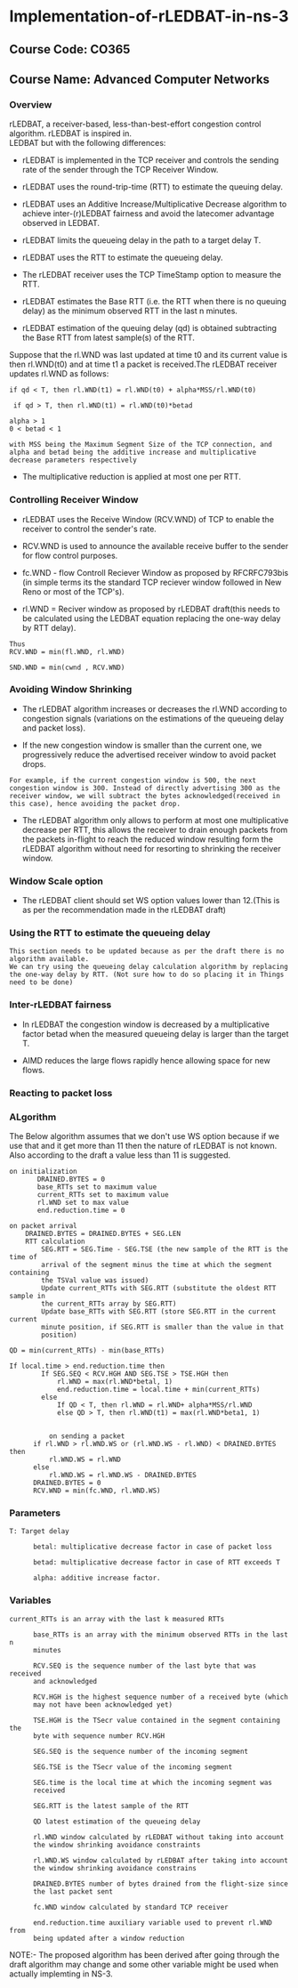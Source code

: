 # Implementation-of-rLEDBAT-in-ns-3

## Course Code: CO365 
## Course Name: Advanced Computer Networks

### Overview

rLEDBAT, a receiver-based, less-than-best-effort congestion control algorithm. rLEDBAT is inspired in.<br/>
LEDBAT but with the following differences:
* rLEDBAT is implemented in the TCP receiver and controls the sending rate of the sender through the TCP Receiver Window.
* rLEDBAT uses the round-trip-time (RTT) to estimate the queuing delay.
* rLEDBAT uses an Additive Increase/Multiplicative Decrease algorithm to achieve inter-(r)LEDBAT fairness and avoid the     latecomer advantage observed in LEDBAT.
 
 * rLEDBAT limits the queueing delay in the path to a target delay T.
 * rLEDBAT uses the RTT to estimate the queueing delay.  
 * The rLEDBAT receiver uses the TCP TimeStamp option to measure the RTT.
 * rLEDBAT estimates the Base RTT (i.e. the RTT when there is no queuing delay) as the minimum observed RTT in the last n minutes. 
* rLEDBAT estimation of the queuing delay (qd) is obtained subtracting the Base RTT from latest sample(s) of the RTT.

Suppose that the rl.WND was last updated at time t0 and its current value is then rl.WND(t0) and at time t1 a packet is received.The rLEDBAT receiver updates rl.WND as follows:
```
if qd < T, then rl.WND(t1) = rl.WND(t0) + alpha*MSS/rl.WND(t0)

 if qd > T, then rl.WND(t1) = rl.WND(t0)*betad

alpha > 1 
0 < betad < 1

with MSS being the Maximum Segment Size of the TCP connection, and alpha and betad being the additive increase and multiplicative decrease parameters respectively

```
* The multiplicative reduction is applied at most one per RTT.

### Controlling Receiver Window

* rLEDBAT uses the Receive Window (RCV.WND) of TCP to enable the receiver to control the sender's rate.

* RCV.WND is used to announce the available receive buffer to the sender for flow control purposes.

* fc.WND - flow Controll Reciever Window as proposed by RFCRFC793bis (in simple terms its the standard TCP reciever window followed in New Reno or most of the TCP's).

* rl.WND = Reciver window as proposed by rLEDBAT draft(this needs to be calculated using the LEDBAT equation replacing the one-way delay by RTT delay).
```
Thus
RCV.WND = min(fl.WND, rl.WND)
```
```
SND.WND = min(cwnd , RCV.WND)
```

### Avoiding Window Shrinking
 * The rLEDBAT algorithm increases or decreases the rl.WND according to congestion signals
 (variations on the estimations of the queueing delay and packet loss).
 
 * If the new congestion window is smaller than the current one, we progressively reduce the advertised receiver window to avoid packet drops.
 ```
 For example, if the current congestion window is 500, the next congestion window is 300. Instead of directly advertising 300 as the receiver window, we will subtract the bytes acknowledged(received in this case), hence avoiding the packet drop.
 ```
 
 * The rLEDBAT algorithm only allows to perform at most one multiplicative
   decrease per RTT, this allows the receiver to drain enough packets
   from the packets in-flight to reach the reduced window resulting form
   the rLEDBAT algorithm without need for resorting to shrinking the
   receiver window.
   
### Window Scale option
   
 * The rLEDBAT client should set WS option values lower than 12.(This is as per the recommendation made in the rLEDBAT draft)
 
### Using the RTT to estimate the queueing delay

```
This section needs to be updated because as per the draft there is no algorithm available.
We can try using the queueing delay calculation algorithm by replacing the one-way delay by RTT. (Not sure how to do so placing it in Things need to be done)
```

### Inter-rLEDBAT fairness

* In rLEDBAT the congestion window is decreased by a multiplicative factor betad when the measured queueing delay is larger than the target T.

* AIMD reduces the large flows rapidly hence allowing space for new flows.

### Reacting to packet loss

### ALgorithm
The  Below algorithm assumes that we don't use WS option because if we use that and it get more than 11 then the nature of rLEDBAT is not known.
Also according to the draft a value less than 11 is suggested.

```
on initialization
       DRAINED.BYTES = 0
       base_RTTs set to maximum value
       current_RTTs set to maximum value
       rl.WND set to max value
       end.reduction.time = 0
```
```
on packet arrival
    DRAINED.BYTES = DRAINED.BYTES + SEG.LEN
    RTT calculation
        SEG.RTT = SEG.Time - SEG.TSE (the new sample of the RTT is the time of
        arrival of the segment minus the time at which the segment containing
        the TSVal value was issued)
        Update current_RTTs with SEG.RTT (substitute the oldest RTT sample in
        the current_RTTs array by SEG.RTT)
        Update base_RTTs with SEG.RTT (store SEG.RTT in the current current
        minute position, if SEG.RTT is smaller than the value in that
        position)
```
```
QD = min(current_RTTs) - min(base_RTTs)
```
```
If local.time > end.reduction.time then
        If SEG.SEQ < RCV.HGH AND SEG.TSE > TSE.HGH then
            rl.WND = max(rl.WND*betal, 1)
            end.reduction.time = local.time + min(current_RTTs)
        else
            If QD < T, then rl.WND = rl.WND+ alpha*MSS/rl.WND
            else QD > T, then rl.WND(t1) = max(rl.WND*beta1, 1)


          on sending a packet
      if rl.WND > rl.WND.WS or (rl.WND.WS - rl.WND) < DRAINED.BYTES then
          rl.WND.WS = rl.WND
      else
          rl.WND.WS = rl.WND.WS - DRAINED.BYTES
      DRAINED.BYTES = 0
      RCV.WND = min(fc.WND, rl.WND.WS)
```
### Parameters 
```
T: Target delay

      betal: multiplicative decrease factor in case of packet loss

      betad: multiplicative decrease factor in case of RTT exceeds T

      alpha: additive increase factor.
```

### Variables
```
current_RTTs is an array with the last k measured RTTs

      base_RTTs is an array with the minimum observed RTTs in the last n
      minutes

      RCV.SEQ is the sequence number of the last byte that was received
      and acknowledged

      RCV.HGH is the highest sequence number of a received byte (which
      may not have been acknowledged yet)

      TSE.HGH is the TSecr value contained in the segment containing the
      byte with sequence number RCV.HGH
      
      SEG.SEQ is the sequence number of the incoming segment

      SEG.TSE is the TSecr value of the incoming segment

      SEG.time is the local time at which the incoming segment was
      received

      SEG.RTT is the latest sample of the RTT

      QD latest estimation of the queueing delay

      rl.WND window calculated by rLEDBAT without taking into account
      the window shrinking avoidance constraints

      rl.WND.WS window calculated by rLEDBAT after taking into account
      the window shrinking avoidance constrains

      DRAINED.BYTES number of bytes drained from the flight-size since
      the last packet sent

      fc.WND window calculated by standard TCP receiver

      end.reduction.time auxiliary variable used to prevent rl.WND from
      being updated after a window reduction
```

 NOTE:- The proposed algorithm has been derived after going through the draft algorithm may change and some other variable might be used when actually implemting in NS-3.
